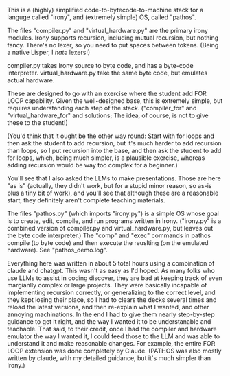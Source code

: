 This is a (highly) simplified code-to-bytecode-to-machine stack for a
languge called "irony", and (extremely simple) OS, called "pathos".

The files "compiler.py" and "virtual_hardware.py" are the primary
irony modules.  Irony supports recursion, including mutual recursion,
but nothing fancy.  There's no lexer, so you need to put spaces
between tokens. (Being a native Lisper, I *hate* lexers!)

compiler.py takes Irony source to byte code, and has a byte-code
interpreter. virtual_hardware.py take the same byte code, but emulates
actual hardware.

These are designed to go with an exercise where the student add FOR
LOOP capability. Given the well-designed base, this is extremely
simple, but requires understanding each step of the
stack. ("compiler_for" and "virtual_hardware_for" and solutions; The
idea, of course, is not to give these to the student!)

(You'd think that it ought be the other way round: Start with for
loops and then ask the student to add recursion, but it's much harder
to add recursion than loops, so I put recursion into the base, and
then ask the student to add for loops, which, being much simpler, is a
plausible exercise, whereas adding recursion would be way too complex
for a beginner.)

You'll see that I also asked the LLMs to make presentations. Those are
here "as is" (actually, they didn't work, but for a stupid minor
reason, so as-is plus a tiny bit of work), and you'll see that
although these are a reasonable start, they definitely aren't complete
teaching materials.

The files "pathos.py" (which imports "irony.py") is a simple OS whose
goal is to create, edit, compile, and run programs written in
Irony. ("irony.py" is a combined version of compiler.py and
virtual_hardware.py, but leaves out the byte code interpreter.) The
"comp" and "exec" commands in pathos compile (to byte code) and then
execute the reuslting (on the emulated hardware). See
"pathos_demo.log".

Everything here was written in about 5 total hours using a combination
of claude and chatgpt. This wasn't as easy as I'd hoped. As many folks
who use LLMs to assist in coding discover, they are bad at keeping
track of even margianlly complex or large projects. They were
basically incapable of implementing recursion correctly, or
generalizing to the correct level, and they kept losing their place,
so I had to clears the decks several times and reload the latest
versions, and then re-explain what I wanted, and other annoying
machinations. In the end I had to give them nearly step-by-step
guidance to get it right, and the way I wanted it to be understanable
and teachable. That said, to their credit, once I had the compiler and
hardware emulator the way I wanted it, I could feed those to the LLM
and was able to understand it and make reasonable changes. For
example, the entire FOR LOOP extension was done completely by
Claude. (PATHOS was also mostly written by claude, with my detailed
guidance, but it's much simpler than Irony.)

